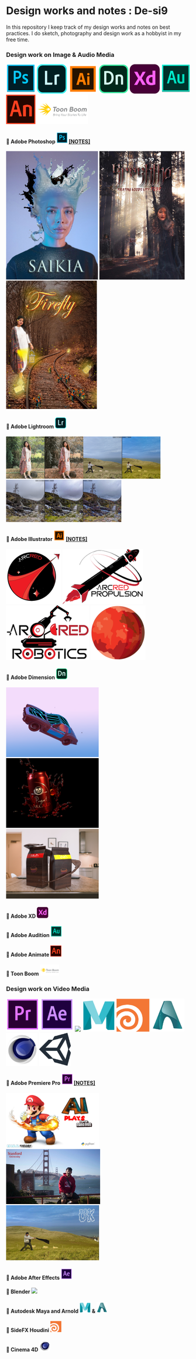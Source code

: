 # Design works and notes : De-si9
In this repository I keep track of my design works and notes on best practices. I do sketch, photography and design work as a hobbyist in my free time.

### Design work on <b>Image & Audio Media</b>

<img src="./logo/ps.png" height=80px><a> </a><img src="./logo/lr.png" height=80px><a> </a><img src="./logo/il.png" height=80px><a> </a><img src="./logo/dn.png" height=80px><a> </a><img src="./logo/xd.png" height=80px><a> </a><img src="./logo/au.png" height=80px><a> </a><img src="./logo/an.png" height=80px><a> </a><img src="./logo/tb.png" height=80px>

#### 🧵 <b>Adobe Photoshop</b> <img src="./logo/ps.png" height=30px><a> [[NOTES]](./notes/ps.md)

<img src="./work/ps/queen_preview.jpg" height=350px><a> </a><img src="./work/ps/haunting_woods_preview.jpg" height=350px><a> </a><img src="./work/ps/fairy_preview.jpg" height=350px>

#### 🧵 <b>Adobe Lightroom</b> <img src="./logo/lr.png" height=30px><a>

<img src="./work/lr/sk.PNG" height=115px><a></a><img src="./work/lr/vvs.PNG" height=115px><img src="./work/lr/scene.jpg" height=115px>

#### 🧵 <b>Adobe Illustrator</b> <img src="./logo/il.png" height=30px><a> [[NOTES]](./notes/il.md)

<img src="./work/il/arcred.png" height=150px><a> </a><img src="./work/il/arcred-propulsion-2.png" height=150px><a> </a><img src="./work/il/arcred-robotics-2.png" height=150px><a> </a><img src="./work/il/mars.png" height=150px>

#### 🧵 <b>Adobe Dimension</b> <img src="./logo/dn.png" height=30px><a>

<img src="./work/dn/car.png" height=190px><a> </a><img src="./work/dn/can.png" height=190px><a> </a><img src="./work/dn/coffee.png" height=190px>

#### 🧵 <b>Adobe XD</b> <img src="./logo/xd.png" height=30px><a>

#### 🧵 <b>Adobe Audition</b> <img src="./logo/au.png" height=30px><a>

#### 🧵 <b>Adobe Animate</b> <img src="./logo/an.png" height=30px><a>

#### 🧵 <b>Toon Boom</b> <img src="./logo/tb.png" height=30px><a>

### Design work on <b>Video Media</b>

<img src="./logo/pr.png" height=90px><a> </a><img src="./logo/ae.png" height=90px><a> </a><img src="./logo/bl.ico" height=90px><a> </a><img src="./logo/maya.png" height=90px><a> </a><img src="./logo/houdini.png" height=90px><a> </a><img src="./logo/arnold.png" height=90px><a> </a><img src="./logo/c4d.png" height=90px><a> </a><img src="./logo/unity.png" height=90px>

#### 🧵 <b>Adobe Premiere Pro</b> <img src="./logo/pr.png" height=30px><a> [[NOTES]](./notes/pr.md)

<a href="https://youtu.be/0EGWbqH3Li0"><img src="./work/pr/mario1.png" height=150px></a><a> </a><a href="https://youtu.be/p9mai4g1hw8"><img src="./work/pr/stanford.jpg" height=150px><a> </a><a href="https://youtu.be/V7Wy-OOEQN4"><img src="./work/pr/uk.jpg" height=150px></a>

#### 🧵 <b>Adobe After Effects</b> <img src="./logo/ae.png" height=30px><a>

#### 🧵 <b>Blender</b> <img src="./logo/bl.ico" height=30px><a>

#### 🧵 <b>Autodesk Maya and Arnold</b> <img src="./logo/maya.png" height=30px> & <img src="./logo/arnold.png" height=30px><a>

#### 🧵 <b>SideFX Houdini</b> <img src="./logo/houdini.png" height=30px><a>

#### 🧵 <b>Cinema 4D</b> <img src="./logo/c4d.png" height=30px><a>
